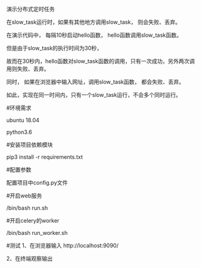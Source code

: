 演示分布式定时任务

在slow_task运行时，如果有其他地方调用slow_task， 则会失败、丢弃。


在演示代码中， 每隔10秒启动hello函数， hello函数调用slow_task函数。

但是由于slow_task的执行时间为30秒，

故而在30秒内，hello函数对slow_task函数的调用，只有一次成功，另外两次调用则失败、丢弃。

同时， 如果在浏览器中输入网址，调用slow_task函数， 都会失败、丢弃。

如此，实现在同一时间内，只有一个slow_task运行，不会多个同时运行。



#环境需求

ubuntu 18.04

python3.6


#安装项目依赖模块

pip3 install -r requirements.txt


#配置参数

配置项目中config.py文件


#开启web服务

/bin/bash run.sh

#开启celery的worker

/bin/bash run_worker.sh



#测试
1、在浏览器输入
http://localhost:9090/

2、在终端观察输出





